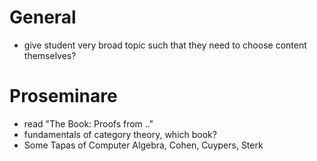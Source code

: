 # General
- give student very broad topic such that they need to choose content
  themselves?

# Proseminare
- read "The Book: Proofs from .."
- fundamentals of category theory, which book?
- Some Tapas of Computer Algebra, Cohen, Cuypers, Sterk
